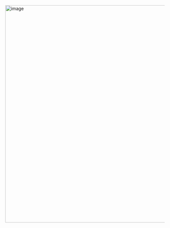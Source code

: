 <img width="688" alt="image" src="https://user-images.githubusercontent.com/113409861/236699049-6e2133e7-4d83-4855-a0e7-f78afff35819.png">
